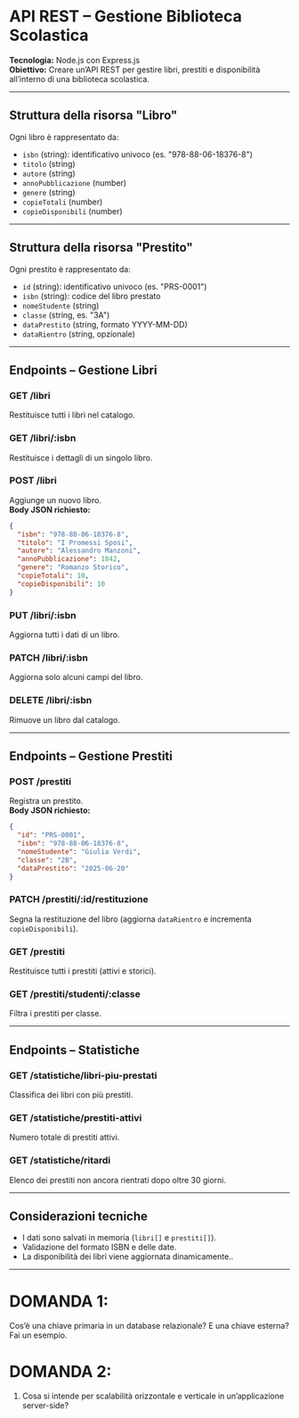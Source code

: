 # API REST – Gestione Biblioteca Scolastica

**Tecnologia:** Node.js con Express.js  
**Obiettivo:** Creare un’API REST per gestire libri, prestiti e disponibilità all’interno di una biblioteca scolastica.

---

## Struttura della risorsa "Libro"

Ogni libro è rappresentato da:

- `isbn` (string): identificativo univoco (es. "978-88-06-18376-8")
- `titolo` (string)
- `autore` (string)
- `annoPubblicazione` (number)
- `genere` (string)
- `copieTotali` (number)
- `copieDisponibili` (number)

---

## Struttura della risorsa "Prestito"

Ogni prestito è rappresentato da:

- `id` (string): identificativo univoco (es. "PRS-0001")
- `isbn` (string): codice del libro prestato
- `nomeStudente` (string)
- `classe` (string, es. "3A")
- `dataPrestito` (string, formato YYYY-MM-DD)
- `dataRientro` (string, opzionale)

---

## Endpoints – Gestione Libri

### GET /libri
Restituisce tutti i libri nel catalogo.

### GET /libri/:isbn
Restituisce i dettagli di un singolo libro.

### POST /libri
Aggiunge un nuovo libro.  
**Body JSON richiesto:**
```json
{
  "isbn": "978-88-06-18376-8",
  "titolo": "I Promessi Sposi",
  "autore": "Alessandro Manzoni",
  "annoPubblicazione": 1842,
  "genere": "Romanzo Storico",
  "copieTotali": 10,
  "copieDisponibili": 10
}
```

### PUT /libri/:isbn
Aggiorna tutti i dati di un libro.

### PATCH /libri/:isbn
Aggiorna solo alcuni campi del libro.

### DELETE /libri/:isbn
Rimuove un libro dal catalogo.

---

## Endpoints – Gestione Prestiti

### POST /prestiti
Registra un prestito.  
**Body JSON richiesto:**

```json
{
  "id": "PRS-0001",
  "isbn": "978-88-06-18376-8",
  "nomeStudente": "Giulia Verdi",
  "classe": "2B",
  "dataPrestito": "2025-06-20"
}
```

### PATCH /prestiti/:id/restituzione
Segna la restituzione del libro (aggiorna `dataRientro` e incrementa `copieDisponibili`).

### GET /prestiti
Restituisce tutti i prestiti (attivi e storici).

### GET /prestiti/studenti/:classe
Filtra i prestiti per classe.

---

## Endpoints – Statistiche

### GET /statistiche/libri-piu-prestati
Classifica dei libri con più prestiti.

### GET /statistiche/prestiti-attivi
Numero totale di prestiti attivi.

### GET /statistiche/ritardi
Elenco dei prestiti non ancora rientrati dopo oltre 30 giorni.

---

## Considerazioni tecniche

- I dati sono salvati in memoria (`libri[]` e `prestiti[]`).
- Validazione del formato ISBN e delle date.
- La disponibilità dei libri viene aggiornata dinamicamente..



***



# DOMANDA 1:

Cos’è una chiave primaria in un database relazionale? E una chiave esterna? Fai un esempio.

# DOMANDA 2:

1. Cosa si intende per scalabilità orizzontale e verticale in un’applicazione server-side?
